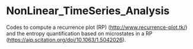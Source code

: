 # NonLinear_TimeSeries_Analysis

Codes to compute a recurrence plot (RP) (http://www.recurrence-plot.tk/) and the entropy quantification based on microstates in a RP (https://aip.scitation.org/doi/10.1063/1.5042026).

